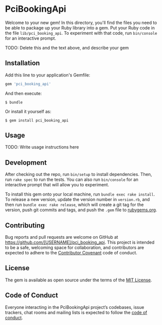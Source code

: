 # PciBookingApi

Welcome to your new gem! In this directory, you'll find the files you need to be able to package up your Ruby library into a gem. Put your Ruby code in the file `lib/pci_booking_api`. To experiment with that code, run `bin/console` for an interactive prompt.

TODO: Delete this and the text above, and describe your gem

## Installation

Add this line to your application's Gemfile:

```ruby
gem 'pci_booking_api'
```

And then execute:

    $ bundle

Or install it yourself as:

    $ gem install pci_booking_api

## Usage

TODO: Write usage instructions here

## Development

After checking out the repo, run `bin/setup` to install dependencies. Then, run `rake spec` to run the tests. You can also run `bin/console` for an interactive prompt that will allow you to experiment.

To install this gem onto your local machine, run `bundle exec rake install`. To release a new version, update the version number in `version.rb`, and then run `bundle exec rake release`, which will create a git tag for the version, push git commits and tags, and push the `.gem` file to [rubygems.org](https://rubygems.org).

## Contributing

Bug reports and pull requests are welcome on GitHub at https://github.com/[USERNAME]/pci_booking_api. This project is intended to be a safe, welcoming space for collaboration, and contributors are expected to adhere to the [Contributor Covenant](http://contributor-covenant.org) code of conduct.

## License

The gem is available as open source under the terms of the [MIT License](https://opensource.org/licenses/MIT).

## Code of Conduct

Everyone interacting in the PciBookingApi project’s codebases, issue trackers, chat rooms and mailing lists is expected to follow the [code of conduct](https://github.com/[USERNAME]/pci_booking_api/blob/master/CODE_OF_CONDUCT.md).
